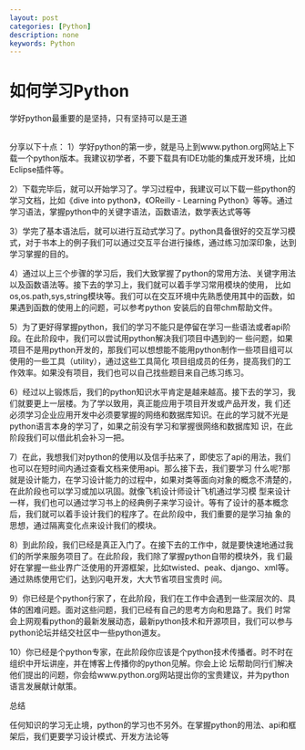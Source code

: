 ```yaml
---
layout: post
categories: [Python]
description: none
keywords: Python
---
```

# 如何学习Python
学好python最重要的是坚持，只有坚持可以是王道

## 
分享以下十点：
1）学好python的第一步，就是马上到www.python.org网站上下载一个python版本。我建议初学者，不要下载具有IDE功能的集成开发环境，比如Eclipse插件等。

2）下载完毕后，就可以开始学习了。学习过程中，我建议可以下载一些python的学习文档，比如《dive into python》，《OReilly - Learning Python》等等。通过学习语法，掌握python中的关键字语法，函数语法，数学表达式等等

3）学完了基本语法后，就可以进行互动式学习了。python具备很好的交互学习模式，对于书本上的例子我们可以通过交互平台进行操练，通过练习加深印象，达到学习掌握的目的。

4）通过以上三个步骤的学习后，我们大致掌握了python的常用方法、关键字用法以及函数语法等。接下去的学习上，我们就可以着手学习常用模块的使用， 比如os,os.path,sys,string模块等。我们可以在交互环境中先熟悉使用其中的函数，如果遇到函数的使用上的问题，可以参考python 安装后的自带chm帮助文件。

5）为了更好得掌握python，我们的学习不能只是停留在学习一些语法或者api阶段。在此阶段中，我们可以尝试用python解决我们项目中遇到的一 些问题，如果项目不是用python开发的，那我们可以想想能不能用python制作一些项目组可以使用的一些工具（utility），通过这些工具简化 项目组成员的任务，提高我们的工作效率。如果没有项目，我们也可以自己找些题目来自己练习练习。

6）经过以上锻炼后，我们的python知识水平肯定是越来越高。接下去的学习，我们就要更上一层楼。为了学以致用，真正能应用于项目开发或产品开发，我 们还必须学习企业应用开发中必须要掌握的网络和数据库知识。在此的学习就不光是python语言本身的学习了，如果之前没有学习和掌握很网络和数据库知 识，在此阶段我们可以借此机会补习一把。

7）在此，我想我们对python的使用以及信手拈来了，即使忘了api的用法，我们也可以在短时间内通过查看文档来使用api。那么接下去，我们要学习 什么呢?那就是设计能力，在学习设计能力的过程中，如果对类等面向对象的概念不清楚的，在此阶段也可以学习或加以巩固。就像飞机设计师设计飞机通过学习模 型来设计一样，我们也可以通过学习书上的经典例子来学习设计。等有了设计的基本概念后，我们就可以着手设计我们的程序了。在此阶段中，我们重要的是学习抽 象的思想，通过隔离变化点来设计我们的模块。

8）到此阶段，我们已经是真正入门了。在接下去的工作中，就是要快速地通过我们的所学来服务项目了。在此阶段，我们除了掌握python自带的模块外，我 们最好在掌握一些业界广泛使用的开源框架，比如twisted、peak、django、xml等。通过熟练使用它们，达到闪电开发，大大节省项目宝贵时 间。

9）你已经是个python行家了，在此阶段，我们在工作中会遇到一些深层次的、具体的困难问题。面对这些问题，我们已经有自己的思考方向和思路了。我们 时常会上网观看python的最新发展动态，最新python技术和开源项目，我们可以参与python论坛并结交社区中一些python道友。

10）你已经是个python专家，在此阶段你应该是个python技术传播者。时不时在组织中开坛讲座，并在博客上传播你的python见解。你会上论 坛帮助同行们解决他们提出的问题，你会给www.python.org网站提出你的宝贵建议，并为python语言发展献计献策。

总结

任何知识的学习无止境，python的学习也不另外。在掌握python的用法、api和框架后，我们更要学习设计模式、开发方法论等
